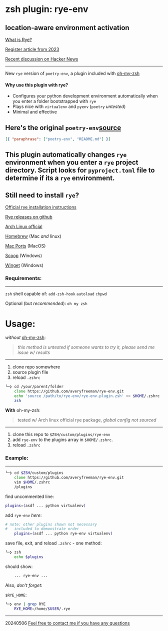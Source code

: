 # zsh plugin: rye-env
location-aware environment activation
---

[What is Rye?](https://rye-up.com/)

[Register article from 2023](https://www.theregister.com/2023/05/04/a_python_tool_called_rye/)

[Recent discussion on Hacker News](https://news.ycombinator.com/item?id=39249005)

---
New `rye` version of `poetry-env`, a plugin included with [oh-my-zsh](https://github.com/ohmyzsh/ohmyzsh)

#### Why use this plugin with rye?
 - Configures your python development environment automatically when you enter a folder bootstrapped with `rye`
 - Plays nice with `virtualenv` and `pyenv` (`poetry` _untested_)
 - Minimal and effective

Here's the original `poetry-env`[source](https://github.com/ohmyzsh/ohmyzsh/tree/master/plugins/poetry-env)
---
```json
[{ "paraphrase": ["poetry-env", "README.md"] }]
```
This plugin automatically changes `rye` environment when you enter a `rye` project directory.
Script looks for `pyproject.toml` file to determine if its a `rye` environment.
---

Still need to install `rye`?  
---
[Official rye installation instructions](https://rye-up.com/guide/installation/)

[Rye releases on github](https://github.com/astral-sh/rye/releases)

[Arch Linux official](https://archlinux.org/packages/extra/x86_64/rye/)

[Homebrew](https://formulae.brew.sh/formula/rye) (Mac _and_ linux)

[Mac Ports](https://ports.macports.org/port/rye/) (MacOS)

[Scoop](https://scoop.sh/#/apps?q=rye) (Windows)

[Winget](https://winstall.app/apps/Rye.Rye) (Windows)


### Requirements:
---
`zsh` shell capable of:
		`add-zsh-hook`
		`autoload`
		`chpwd`

Optional (but _recommended_): `oh my zsh`

# Usage:
_without_ [oh-my-zsh](https://github.com/ohmyzsh/ohmyzsh): 
>_this method is untested_
>_if someone wants to try it, please send me issue w/ results_
---
 1. clone repo somewhere
 2. source plugin file 
 3. reload `.zshrc` 
```zsh
╰─❯ cd /your/parent/folder
	clone https://github.com/averyfreeman/rye-env.git
	echo 'source /path/to/rye-env/rye-env.plugin.zsh' >> $HOME/.zshrc
	zsh
```

**With** oh-my-zsh: 
>tested w/ Arch linux official rye package, _global config not sourced_
---
 1. clone this repo to `$ZSH/custom/plugins/rye-env`
 2. add `rye-env` to the plugins array in `$HOME/.zshrc`.  
 3. reload `.zshrc`


### Example:
---
```zsh
╰─❯ cd $ZSH/custom/plugins
	clone https://github.com/averyfreeman/rye-env.git
	vim $HOME/.zshrc
	/plugins
```

find uncommented line:
```zsh
plugins=(asdf ... python virtualenv)
```

add `rye-env` _here_:
```zsh
# note: other plugins shown not necessary
# 	included to demonstrate order
	plugins=(asdf ... python rye-env virtualenv)
```

save file, exit, and reload `.zshrc` - one method: 
```zsh
╰─❯ zsh
	echo $plugins
```

should show: 
```zsh
	... rye-env ...
```

Also, _don't forget_:

`$RYE_HOME`:
```zsh
╰─❯ env | grep RYE
	RYE_HOME=/home/$USER/.rye
```

--- 
20240506 [Feel free to contact me if you have any questions](https://develmonk.com)
